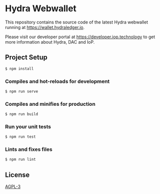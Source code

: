 # Hydra Webwallet

This repository contains the source code of the latest Hydra webwallet running at <https://wallet.hydraledger.io>.

Please visit our developer portal at <https://developer.iop.technology> to get more information about Hydra, DAC and IoP.

## Project Setup

```bash
$ npm install
```

### Compiles and hot-reloads for development

```bash
$ npm run serve
```

### Compiles and minifies for production

```bash
$ npm run build
```

### Run your unit tests

```bash
$ npm run test
```

### Lints and fixes files

```bash
$ npm run lint
```


## License

[AGPL-3](https://www.gnu.org/licenses/agpl-3.0.en.html)